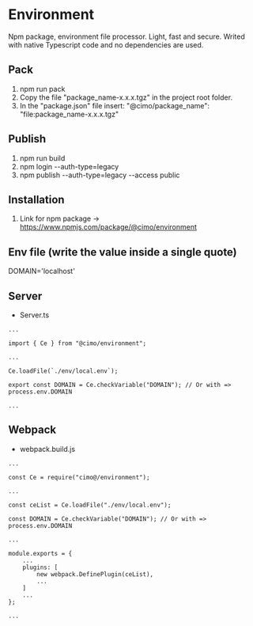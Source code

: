 # Environment

Npm package, environment file processor. Light, fast and secure.
Writed with native Typescript code and no dependencies are used.

## Pack

1. npm run pack
2. Copy the file "package_name-x.x.x.tgz" in the project root folder.
3. In the "package.json" file insert: "@cimo/package_name": "file:package_name-x.x.x.tgz"

## Publish

1. npm run build
2. npm login --auth-type=legacy
3. npm publish --auth-type=legacy --access public

## Installation

1. Link for npm package -> https://www.npmjs.com/package/@cimo/environment

## Env file (write the value inside a single quote)

DOMAIN='localhost'

## Server

-   Server.ts

```
...

import { Ce } from "@cimo/environment";

...

Ce.loadFile(`./env/local.env`);

export const DOMAIN = Ce.checkVariable("DOMAIN"); // Or with => process.env.DOMAIN

...

```

## Webpack

-   webpack.build.js

```
...

const Ce = require("cimo@/environment");

...

const ceList = Ce.loadFile("./env/local.env");

const DOMAIN = Ce.checkVariable("DOMAIN"); // Or with => process.env.DOMAIN

...

module.exports = {
    ...
    plugins: [
        new webpack.DefinePlugin(ceList),
        ...
    ]
    ...
};

...

```
